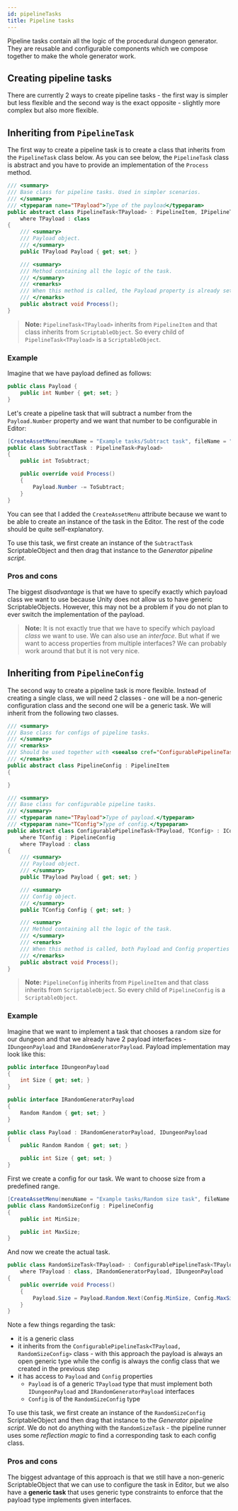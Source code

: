 ```yaml
---
id: pipelineTasks
title: Pipeline tasks
---
```


Pipeline tasks contain all the logic of the procedural dungeon generator. They are reusable and configurable components which we compose together to make the whole generator work.

## Creating pipeline tasks
There are currently 2 ways to create pipeline tasks - the first way is simpler but less flexible and the second way is the exact opposite - slightly more complex but also more flexible.

## Inheriting from `PipelineTask`

The first way to create a pipeline task is to create a class that inherits from the `PipelineTask` class below. As you can see below, the `PipelineTask` class is abstract and you have to provide an implementation of the `Process` method.

```csharp
/// <summary>
/// Base class for pipeline tasks. Used in simpler scenarios.
/// </summary>
/// <typeparam name="TPayload">Type of the payload</typeparam>
public abstract class PipelineTask<TPayload> : PipelineItem, IPipelineTask<TPayload> 
    where TPayload : class
{
    /// <summary>
    /// Payload object.
    /// </summary>
    public TPayload Payload { get; set; }

    /// <summary>
    /// Method containing all the logic of the task.
    /// </summary>
    /// <remarks>
    /// When this method is called, the Payload property is already set.
    /// </remarks>
    public abstract void Process();
}
```

> **Note:** `PipelineTask<TPayload>` inherits from `PipelineItem` and that class inherits from `ScriptableObject`. So every child of `PipelineTask<TPayload>` is a `ScriptableObject`.

### Example

Imagine that we have payload defined as follows:

```csharp
public class Payload {
    public int Number { get; set; }
}
```

Let's create a pipeline task that will subtract a number from the `Payload.Number` property and we want that number to be configurable in Editor:

```csharp
[CreateAssetMenu(menuName = "Example tasks/Subtract task", fileName = "SubtractTask")]
public class SubtractTask : PipelineTask<Payload>
{
    public int ToSubtract;

    public override void Process()
    {
        Payload.Number -= ToSubtract;
    }
}
```

You can see that I added the `CreateAssetMenu` attribute because we want to be able to create an instance of the task in the Editor. The rest of the code should be quite self-explanatory.

To use this task, we first create an instance of the `SubtractTask` ScriptableObject and then drag that instance to the *Generator pipeline script*.

### Pros and cons

The biggest *disadvantage* is that we have to specify exactly which payload class we want to use because Unity does not allow us to have generic ScriptableObjects. However, this may not be a problem if you do not plan to ever switch the implementation of the payload.

> **Note:** It is not exactly true that we have to specify which payload *class* we want to use. We can also use an *interface*. But what if we want to access properties from multiple interfaces? We can probably work around that but it is not very nice.

## Inheriting from `PipelineConfig`

The second way to create a pipeline task is more flexible. Instead of creating a single class, we will need 2 classes - one will be a non-generic configuration class and the second one will be a generic task. We will inherit from the following two classes.

```csharp
/// <summary>
/// Base class for configs of pipeline tasks.
/// </summary>
/// <remarks>
/// Should be used together with <seealso cref="ConfigurablePipelineTask{TPayload,TConfig}"/>.
/// </remarks>
public abstract class PipelineConfig : PipelineItem
{

}
```

```csharp
/// <summary>
/// Base class for configurable pipeline tasks.
/// </summary>
/// <typeparam name="TPayload">Type of payload.</typeparam>
/// <typeparam name="TConfig">Type of config.</typeparam>
public abstract class ConfigurablePipelineTask<TPayload, TConfig> : IConfigurablePipelineTask<TPayload, TConfig> 
    where TConfig : PipelineConfig 
    where TPayload : class
{
    /// <summary>
    /// Payload object.
    /// </summary>
    public TPayload Payload { get; set; }

    /// <summary>
    /// Config object.
    /// </summary>
    public TConfig Config { get; set; }

    /// <summary>
    /// Method containing all the logic of the task.
    /// </summary>
    /// <remarks>
    /// When this method is called, both Payload and Config properties are already set.
    /// </remarks>
    public abstract void Process();
}
```

> **Note:** `PipelineConfig` inherits from `PipelineItem` and that class inherits from `ScriptableObject`. So every child of `PipelineConfig` is a `ScriptableObject`.

### Example

Imagine that we want to implement a task that chooses a random size for our dungeon and that we already have 2 payload interfaces - `IDungeonPayload` and `IRandomGeneratorPayload`. Payload implementation may look like this:

```csharp
public interface IDungeonPayload
{
    int Size { get; set; }
}

public interface IRandomGeneratorPayload
{
    Random Random { get; set; }
}

public class Payload : IRandomGeneratorPayload, IDungeonPayload
{
    public Random Random { get; set; }

    public int Size { get; set; }
}
```

First we create a config for our task. We want to choose size from a predefined range.

```csharp
[CreateAssetMenu(menuName = "Example tasks/Random size task", fileName = "RandomSizeTask")]
public class RandomSizeConfig : PipelineConfig
{
    public int MinSize;

    public int MaxSize;
}
```

And now we create the actual task.

```csharp
public class RandomSizeTask<TPayload> : ConfigurablePipelineTask<TPayload, RandomSizeConfig> 
    where TPayload : class, IRandomGeneratorPayload, IDungeonPayload
{
    public override void Process()
    {
        Payload.Size = Payload.Random.Next(Config.MinSize, Config.MaxSize);
    }
}
```

Note a few things regarding the task:
- it is a generic class
- it inherits from the `ConfigurablePipelineTask<TPayload, RandomSizeConfig>` class - with this approach the payload is always an open generic type while the config is always the config class that we created in the previous step
- it has access to `Payload` and `Config` properties
    - `Payload` is of a generic `TPayload` type that must implement both `IDungeonPayload` and `IRandomGeneratorPayload` interfaces
    - `Config` is of the `RandomSizeConfig` type

To use this task, we first create an instance of the `RandomSizeConfig` ScriptableObject and then drag that instance to the *Generator pipeline script*. We do not do anything with the `RandomSizeTask` - the pipeline runner uses some *reflection magic* to find a corresponding task to each config class.

### Pros and cons

The biggest advantage of this approach is that we still have a non-generic ScriptableObject that we can use to configure the task in Editor, but we also have a **generic task** that uses generic type constraints to enforce that the payload type implements given interfaces.